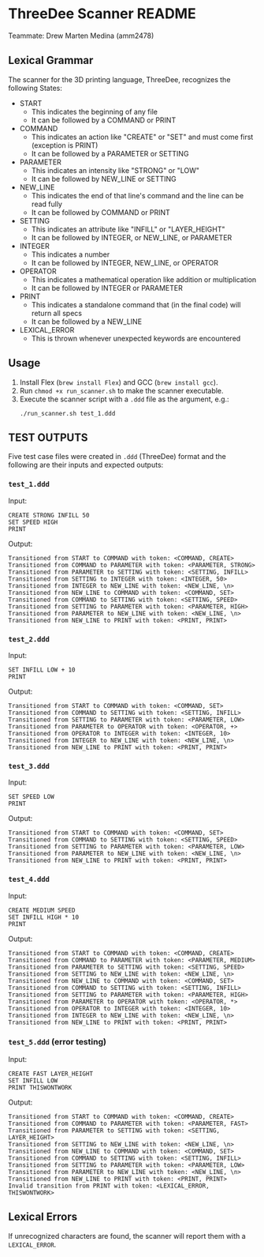 # ThreeDee Scanner README
Teammate: Drew Marten Medina (amm2478)

## Lexical Grammar
The scanner for the 3D printing language, ThreeDee, recognizes the following States:
- START
  - This indicates the beginning of any file
  - It can be followed by a COMMAND or PRINT
- COMMAND
  - This indicates an action like "CREATE" or "SET" and must come first (exception is PRINT)
  - It can be followed by a PARAMETER or SETTING
- PARAMETER
  - This indicates an intensity like "STRONG" or "LOW"
  - It can be followed by NEW_LINE or SETTING
- NEW_LINE
  - This indicates the end of that line's command and the line can be read fully
  - It can be followed by COMMAND or PRINT
- SETTING
  - This indicates an attribute like "INFILL" or "LAYER_HEIGHT"
  - It can be followed by INTEGER, or NEW_LINE, or PARAMETER
- INTEGER
  - This indicates a number
  - It can be followed by INTEGER, NEW_LINE, or OPERATOR
- OPERATOR
  - This indicates a mathematical operation like addition or multiplication
  - It can be followed by INTEGER or PARAMETER
- PRINT
  - This indicates a standalone command that (in the final code) will return all specs
  - It can be followed by a NEW_LINE
- LEXICAL_ERROR
  - This is thrown whenever unexpected keywords are encountered

## Usage
1. Install Flex (`brew install Flex`) and GCC (`brew install gcc`).
2. Run `chmod +x run_scanner.sh` to make the scanner executable.
3. Execute the scanner script with a `.ddd` file as the argument, e.g.:
   ```
   ./run_scanner.sh test_1.ddd
   ```

## TEST OUTPUTS
Five test case files were created in `.ddd` (ThreeDee) format and the following are their inputs and expected outputs:

### `test_1.ddd`
Input:
```
CREATE STRONG INFILL 50
SET SPEED HIGH
PRINT
```
Output:
```
Transitioned from START to COMMAND with token: <COMMAND, CREATE>
Transitioned from COMMAND to PARAMETER with token: <PARAMETER, STRONG>
Transitioned from PARAMETER to SETTING with token: <SETTING, INFILL>
Transitioned from SETTING to INTEGER with token: <INTEGER, 50>
Transitioned from INTEGER to NEW_LINE with token: <NEW_LINE, \n>
Transitioned from NEW_LINE to COMMAND with token: <COMMAND, SET>
Transitioned from COMMAND to SETTING with token: <SETTING, SPEED>
Transitioned from SETTING to PARAMETER with token: <PARAMETER, HIGH>
Transitioned from PARAMETER to NEW_LINE with token: <NEW_LINE, \n>
Transitioned from NEW_LINE to PRINT with token: <PRINT, PRINT>
```

### `test_2.ddd`
Input:
```
SET INFILL LOW + 10
PRINT
```
Output:
```
Transitioned from START to COMMAND with token: <COMMAND, SET>
Transitioned from COMMAND to SETTING with token: <SETTING, INFILL>
Transitioned from SETTING to PARAMETER with token: <PARAMETER, LOW>
Transitioned from PARAMETER to OPERATOR with token: <OPERATOR, +>
Transitioned from OPERATOR to INTEGER with token: <INTEGER, 10>
Transitioned from INTEGER to NEW_LINE with token: <NEW_LINE, \n>
Transitioned from NEW_LINE to PRINT with token: <PRINT, PRINT>
```

### `test_3.ddd`
Input:
```
SET SPEED LOW
PRINT
```
Output:
```
Transitioned from START to COMMAND with token: <COMMAND, SET>
Transitioned from COMMAND to SETTING with token: <SETTING, SPEED>
Transitioned from SETTING to PARAMETER with token: <PARAMETER, LOW>
Transitioned from PARAMETER to NEW_LINE with token: <NEW_LINE, \n>
Transitioned from NEW_LINE to PRINT with token: <PRINT, PRINT>
```

### `test_4.ddd`
Input:
```
CREATE MEDIUM SPEED
SET INFILL HIGH * 10
PRINT
```
Output:
```
Transitioned from START to COMMAND with token: <COMMAND, CREATE>
Transitioned from COMMAND to PARAMETER with token: <PARAMETER, MEDIUM>
Transitioned from PARAMETER to SETTING with token: <SETTING, SPEED>
Transitioned from SETTING to NEW_LINE with token: <NEW_LINE, \n>
Transitioned from NEW_LINE to COMMAND with token: <COMMAND, SET>
Transitioned from COMMAND to SETTING with token: <SETTING, INFILL>
Transitioned from SETTING to PARAMETER with token: <PARAMETER, HIGH>
Transitioned from PARAMETER to OPERATOR with token: <OPERATOR, *>
Transitioned from OPERATOR to INTEGER with token: <INTEGER, 10>
Transitioned from INTEGER to NEW_LINE with token: <NEW_LINE, \n>
Transitioned from NEW_LINE to PRINT with token: <PRINT, PRINT>
```

### `test_5.ddd` (error testing)
Input:
```
CREATE FAST LAYER_HEIGHT
SET INFILL LOW
PRINT THISWONTWORK
```
Output:
```
Transitioned from START to COMMAND with token: <COMMAND, CREATE>
Transitioned from COMMAND to PARAMETER with token: <PARAMETER, FAST>
Transitioned from PARAMETER to SETTING with token: <SETTING, LAYER_HEIGHT>
Transitioned from SETTING to NEW_LINE with token: <NEW_LINE, \n>
Transitioned from NEW_LINE to COMMAND with token: <COMMAND, SET>
Transitioned from COMMAND to SETTING with token: <SETTING, INFILL>
Transitioned from SETTING to PARAMETER with token: <PARAMETER, LOW>
Transitioned from PARAMETER to NEW_LINE with token: <NEW_LINE, \n>
Transitioned from NEW_LINE to PRINT with token: <PRINT, PRINT>
Invalid transition from PRINT with token: <LEXICAL_ERROR, THISWONTWORK>
```

## Lexical Errors
If unrecognized characters are found, the scanner will report them with a `LEXICAL_ERROR`.
